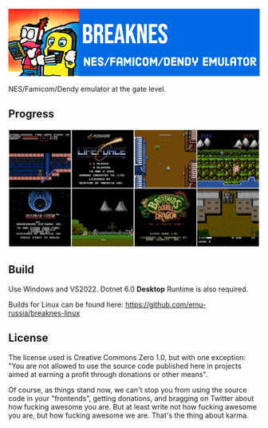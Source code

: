 
![logo](/UserManual/imgstore/157481692-2ecd4e71-2599-4050-9ce0-815c0336ad27.png)

NES/Famicom/Dendy emulator at the gate level.

## Progress

![progress](/UserManual/imgstore/progress.png)

## Build

Use Windows and VS2022. Dotnet 6.0 **Desktop** Runtime is also required.

Builds for Linux can be found here: https://github.com/emu-russia/breaknes-linux

## License

The license used is Creative Commons Zero 1.0, but with one exception: "You are not allowed to use the source code published here in projects aimed at earning a profit through donations or other means".

Of course, as things stand now, we can't stop you from using the source code in your "frontends", getting donations, and bragging on Twitter about how fucking awesome you are. But at least write not how fucking awesome you are, but how fucking awesome we are. That's the thing about karma.
